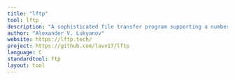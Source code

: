 ```yaml
---
title: "lftp"
tool: lftp
description: "A sophisticated file transfer program supporting a number of network protocols (ftp, http, sftp, fish, torrent)"
author: "Alexander V. Lukyanov"
website: https://lftp.tech/
project: https://github.com/lavv17/lftp
language: C
standardtool: ftp
layout: tool
---
```

